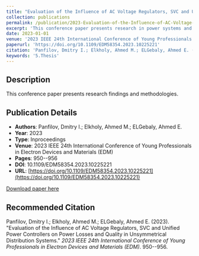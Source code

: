 ```yaml
---
title: "Evaluation of the Influence of AC Voltage Regulators, SVC and Unified Power Controllers on Power Losses and Quality in Unsymmetrical Distribution Systems"
collection: publications
permalink: /publication/2023-Evaluation-of-the-Influence-of-AC-Voltage-Regulators-SVC-and
excerpt: 'This conference paper presents research in power systems and electrical engineering.'
date: 2023-01-01
venue: '2023 IEEE 24th International Conference of Young Professionals in Electron Devices and Materials (EDM)'
paperurl: 'https://doi.org/10.1109/EDM58354.2023.10225221'
citation: 'Panfilov, Dmitry I.; Elkholy, Ahmed M.; ELGebaly, Ahmed E. (2023). "Evaluation of the Influence of AC Voltage Regulators, SVC and Unified Power Controllers on Power Losses and Quality in Unsymmetrical Distribution Systems." <i>2023 IEEE 24th International Conference of Young Professionals in Electron Devices and Materials (EDM)</i>. 950--956.'
keywords: '5.Thesis'
---
```


## Description

This conference paper presents research findings and methodologies.

## Publication Details

- **Authors**: Panfilov, Dmitry I.; Elkholy, Ahmed M.; ELGebaly, Ahmed E.
- **Year**: 2023
- **Type**: Inproceedings
- **Venue**: 2023 IEEE 24th International Conference of Young Professionals in Electron Devices and Materials (EDM)
- **Pages**: 950--956
- **DOI**: 10.1109/EDM58354.2023.10225221
- **URL**: [https://doi.org/10.1109/EDM58354.2023.10225221](https://doi.org/10.1109/EDM58354.2023.10225221)

[Download paper here](https://doi.org/10.1109/EDM58354.2023.10225221)

## Recommended Citation

Panfilov, Dmitry I.; Elkholy, Ahmed M.; ELGebaly, Ahmed E. (2023). "Evaluation of the Influence of AC Voltage Regulators, SVC and Unified Power Controllers on Power Losses and Quality in Unsymmetrical Distribution Systems." <i>2023 IEEE 24th International Conference of Young Professionals in Electron Devices and Materials (EDM)</i>. 950--956.
